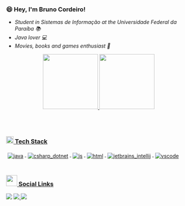 ### 😄 Hey, I'm Bruno Cordeiro!

- *Student in Sistemas de Informação at the Universidade Federal da Paraíba 📚*
- *Java lover 💻*
- *Movies, books and games enthusiast 💖*


<div align="center">
  <a href="https://github.com/brunocord00">
  <img height="150em" src="https://github-readme-stats.vercel.app/api?username=brunocord00&show_icons=true&theme=dracula&include_all_commits=true&count_private=true"/>
  <img height="150em" src="https://github-readme-stats.vercel.app/api/top-langs/?username=brunocord00&layout=compact&langs_count=7&theme=dracula"/>
</div>
 
  
 <br><br>
    <h3 align="left"><img src="https://img.icons8.com/color/48/000000/settings--v1.png" width="20px">  Tech Stack</h3>
  
<div>
<img src="https://github.com/Quadrified/Quadrified/blob/master/assets/svg/dev/languages/java.svg" alt="java" style="vertical-align:top; margin:4px">
<img src="https://github.com/Quadrified/Quadrified/blob/master/assets/svg/dev/languages/csharp_dotnet.svg" alt="csharp_dotnet"  style="vertical-align:top; margin:4px"> 
<img src="https://github.com/Quadrified/Quadrified/blob/master/assets/svg/dev/languages/js.svg" alt="js" style="vertical-align:top; margin:4px">
<img src="https://github.com/Quadrified/Quadrified/blob/master/assets/svg/dev/languages/html.svg" alt="html" style="vertical-align:top; margin:4px"> 
<img src="https://github.com/Quadrified/Quadrified/blob/master/assets/svg/dev/tools/jetbrains_intellij.svg" alt="jetbrains_intellij" style="vertical-align:top; margin:4px">
<img src="https://github.com/Quadrified/Quadrified/blob/master/assets/svg/dev/tools/visualstudio_code.svg" alt="vscode" style="vertical-align:top; margin:4px">
<br><br>
</div>
<h3 align="left"><img src="https://www.clipartmax.com/png/full/44-449114_connection-clipart-icon-connection-icon-black.png" width="30px">  Social Links</h3>

<div>
  <a href="https://t.me/brunocord00" target="_blank"><img src="https://img.shields.io/badge/Telegram-2CA5E0?style=for-the-badge&logo=telegram&logoColor=white" target="_blank"></a>
  <a href = "mailto:brunocord00@live.com"><img src="https://img.shields.io/badge/Microsoft_Outlook-0078D4?style=for-the-badge&logo=microsoft-outlook&logoColor=white" target="_blank">
</a>
  <a href="https://br.linkedin.com/in/brunocordeiro00" target="_blank"><img src="https://img.shields.io/badge/-LinkedIn-%230077B5?style=for-the-badge&logo=linkedin&logoColor=white" target="_blank">
</a> 
  </div>
  
  
  
